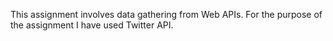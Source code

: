 This assignment involves data gathering from Web APIs. For the purpose of the assignment I have used Twitter API.
